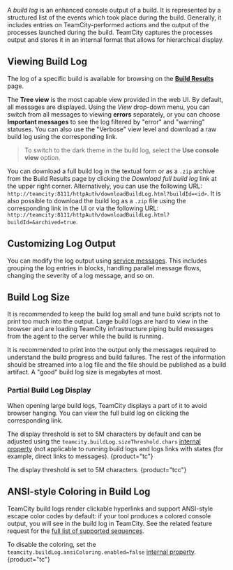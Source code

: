 [//]: # (title: Build Log)
[//]: # (auxiliary-id: Build Log)

A _build log_ is an enhanced console output of a build. It is represented by a structured list of the events which took place during the build. Generally, it includes entries on TeamCity-performed actions and the output of the processes launched during the build. TeamCity captures the processes output and stores it in an internal format that allows for hierarchical display.

## Viewing Build Log

The log of a specific build is available for browsing on the __[Build Results](working-with-build-results.md#Build+Log)__ page. 

The __Tree view__ is the most capable view provided in the web UI. By default, all messages are displayed. Using the _View_ drop-down menu, you can switch from all messages to viewing __errors__ separately, or you can choose __Important messages__ to see the log filtered by "error" and "warning" statuses. You can also use the "Verbose" view level and download a raw build log using the corresponding link.

>To switch to the dark theme in the build log, select the __Use console view__ option.

You can download a full build log in the textual form or as a `.zip` archive  from the Build Results page by clicking the _Download full build log_ link at the upper right corner. Alternatively, you can use the following URL: `http://teamcity:8111/httpAuth/downloadBuildLog.html?buildId=<id>`. It is also possible to download the build log as a `.zip` file using the corresponding link in the UI or via the following URL: `http://teamcity:8111/httpAuth/downloadBuildLog.html?buildId=&archived=true`. 

## Customizing Log Output

You can modify the log output using [service messages](service-messages.md#Reporting+Messages+for+Build+Log). This includes grouping the log entries in blocks, handling parallel message flows, changing the severity of a log message, and so on.

<anchor name="BuildLog-LargeBuildLogsInspection"/>

## Build Log Size

It is recommended to keep the build log small and tune build scripts not to print too much into the output. Large build logs are hard to view in the browser and are loading TeamCity infrastructure piping build messages from the agent to the server while the build is running.

It is recommended to print into the output only the messages required to understand the build progress and build failures. The rest of the information should be streamed into a log file and the file should be published as a build artifact. A "good" build log size is megabytes at most.

### Partial Build Log Display

When opening large build logs, TeamCity displays a part of it to avoid browser hanging. You can view the full build log on clicking the corresponding link.

The display threshold is set to 5M characters by default and can be adjusted using the `teamcity.buildLog.sizeThreshold.chars` [internal property](configuring-teamcity-server-startup-properties.md#TeamCity+internal+properties) (not applicable to running build logs and logs links with states (for example, direct links to messages).
{product="tc"}

The display threshold is set to 5M characters.
{product="tcc"}

## ANSI-style Coloring in Build Log

TeamCity build logs render clickable hyperlinks and support ANSI-style escape color codes by default: if your tool produces a colored console output, you will see in the build log in TeamCity. See the related feature request for the [full list of supported sequences](https://youtrack.jetbrains.com/issue/TW-23760#comment=27-1021150).

To disable the coloring, set the `teamcity.buildLog.ansiColoring.enabled=false` [internal property](configuring-teamcity-server-startup-properties.md#TeamCity+internal+properties).
{product="tc"}
